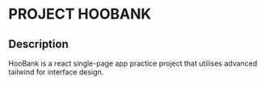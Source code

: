 # PROJECT HOOBANK

## Description

HooBank is a react single-page app practice project that utilises advanced tailwind for interface design.